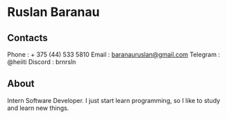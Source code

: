 # Ruslan Baranau

## Contacts

Phone : + 375 (44) 533 5810
Email : baranauruslan@gmail.com
Telegram : @heiiti
Discord : brnrsln

## About

Intern Software Developer. I just start learn programming, so I like to study and learn new things.